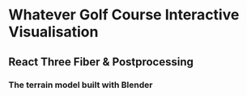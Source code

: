 # Whatever Golf Course Interactive Visualisation

## React Three Fiber & Postprocessing

### The terrain model built with Blender
